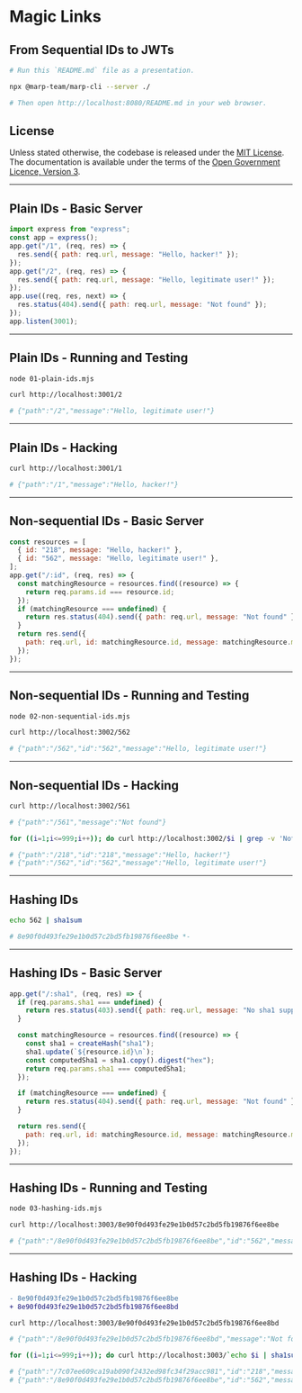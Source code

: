 # Magic Links

## From Sequential IDs to JWTs

```sh
# Run this `README.md` file as a presentation.

npx @marp-team/marp-cli --server ./

# Then open http://localhost:8080/README.md in your web browser.
```

## License

Unless stated otherwise, the codebase is released under the [MIT License](LICENSE.txt). The documentation is available under the terms of the [Open Government Licence, Version 3](LICENSE-OGL.txt).

---

## Plain IDs - Basic Server

```js
import express from "express";
const app = express();
app.get("/1", (req, res) => {
  res.send({ path: req.url, message: "Hello, hacker!" });
});
app.get("/2", (req, res) => {
  res.send({ path: req.url, message: "Hello, legitimate user!" });
});
app.use((req, res, next) => {
  res.status(404).send({ path: req.url, message: "Not found" });
});
app.listen(3001);
```

---

## Plain IDs - Running and Testing

```sh
node 01-plain-ids.mjs
```

```sh
curl http://localhost:3001/2

# {"path":"/2","message":"Hello, legitimate user!"}
```

---

## Plain IDs - Hacking

```sh
curl http://localhost:3001/1

# {"path":"/1","message":"Hello, hacker!"}
```

---

## Non-sequential IDs - Basic Server

```js
const resources = [
  { id: "218", message: "Hello, hacker!" },
  { id: "562", message: "Hello, legitimate user!" },
];
app.get("/:id", (req, res) => {
  const matchingResource = resources.find((resource) => {
    return req.params.id === resource.id;
  });
  if (matchingResource === undefined) {
    return res.status(404).send({ path: req.url, message: "Not found" });
  }
  return res.send({
    path: req.url, id: matchingResource.id, message: matchingResource.message
  });
});
```

---

## Non-sequential IDs - Running and Testing

```sh
node 02-non-sequential-ids.mjs
```

```sh
curl http://localhost:3002/562

# {"path":"/562","id":"562","message":"Hello, legitimate user!"}
```

---

## Non-sequential IDs - Hacking

```sh
curl http://localhost:3002/561

# {"path":"/561","message":"Not found"}
```

```sh
for ((i=1;i<=999;i++)); do curl http://localhost:3002/$i | grep -v 'Not found'; done

# {"path":"/218","id":"218","message":"Hello, hacker!"}
# {"path":"/562","id":"562","message":"Hello, legitimate user!"}
```

---

## Hashing IDs

```sh
echo 562 | sha1sum

# 8e90f0d493fe29e1b0d57c2bd5fb19876f6ee8be *-
```

---

## Hashing IDs - Basic Server

```js
app.get("/:sha1", (req, res) => {
  if (req.params.sha1 === undefined) {
    return res.status(403).send({ path: req.url, message: "No sha1 supplied." });
  }

  const matchingResource = resources.find((resource) => {
    const sha1 = createHash("sha1");
    sha1.update(`${resource.id}\n`);
    const computedSha1 = sha1.copy().digest("hex");
    return req.params.sha1 === computedSha1;
  });

  if (matchingResource === undefined) {
    return res.status(404).send({ path: req.url, message: "Not found" });
  }

  return res.send({
    path: req.url, id: matchingResource.id, message: matchingResource.message
  });
});
```

---

## Hashing IDs - Running and Testing

```sh
node 03-hashing-ids.mjs
```

```sh
curl http://localhost:3003/8e90f0d493fe29e1b0d57c2bd5fb19876f6ee8be

# {"path":"/8e90f0d493fe29e1b0d57c2bd5fb19876f6ee8be","id":"562","message":"Hello, legitimate user!"}
```

---

## Hashing IDs - Hacking

```diff
- 8e90f0d493fe29e1b0d57c2bd5fb19876f6ee8be
+ 8e90f0d493fe29e1b0d57c2bd5fb19876f6ee8bd
```

```sh
curl http://localhost:3003/8e90f0d493fe29e1b0d57c2bd5fb19876f6ee8bd

# {"path":"/8e90f0d493fe29e1b0d57c2bd5fb19876f6ee8bd","message":"Not found"}
```

```sh
for ((i=1;i<=999;i++)); do curl http://localhost:3003/`echo $i | sha1sum` | grep -v 'Not found'; done

# {"path":"/7c07ee609ca19ab090f2432ed98fc34f29acc981","id":"218","message":"Hello, hacker!"}
# {"path":"/8e90f0d493fe29e1b0d57c2bd5fb19876f6ee8be","id":"562","message":"Hello, legitimate user!"}
```
